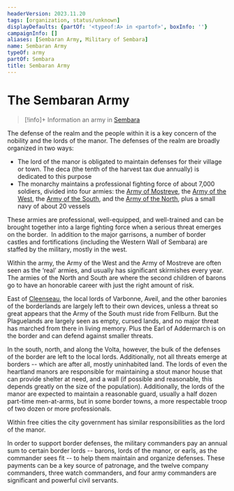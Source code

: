 ```yaml
---
headerVersion: 2023.11.20
tags: [organization, status/unknown]
displayDefaults: {partOf: '<typeof:A> in <partof>', boxInfo: ''}
campaignInfo: []
aliases: [Sembaran Army, Military of Sembara]
name: Sembaran Army
typeOf: army
partOf: Sembara
title: Sembaran Army
---
```

# The Sembaran Army
>[!info]+ Information
> an army in [Sembara](<../../gazetteer/greater-sembara/sembara/sembara.md>)

The defense of the realm and the people within it is a key concern of the nobility and the lords of the manor. The defenses of the realm are broadly organized in two ways:

-   The lord of the manor is obligated to maintain defenses for their village or town. The deca (the tenth of the harvest tax due annually) is dedicated to this purpose
-   The monarchy maintains a professional fighting force of about 7,000 soldiers, divided into four armies: the [Army of Mostreve](<./army-of-mostreve.md>), the [Army of the West](<./army-of-the-west.md>), the [Army of the South](<./army-of-the-south.md>), and the [Army of the North](<./army-of-the-north.md>), plus a small navy of about 20 vessels  

These armies are professional, well-equipped, and well-trained and can be brought together into a large fighting force when a serious threat emerges on the border.  In addition to the major garrisons, a number of border castles and fortifications (including the Western Wall of Sembara) are staffed by the military, mostly in the west.

Within the army, the Army of the West and the Army of Mostreve are often seen as the ‘real’ armies, and usually has significant skirmishes every year. The armies of the North and South are where the second children of barons go to have an honorable career with just the right amount of risk.

East of [Cleenseau](<../../gazetteer/greater-sembara/sembara/barony-of-aveil/cleenseau-region/cleenseau/cleenseau.md>), the local lords of Varbonne, Aveil, and the other baronies of the borderlands are largely left to their own devices, unless a threat so great appears that the Army of the South must ride from Fellburn. But the Plaguelands are largely seen as empty, cursed lands, and no major threat has marched from there in living memory. Plus the Earl of Addermarch is on the border and can defend against smaller threats.

In the south, north, and along the Volta, however, the bulk of the defenses of the border are left to the local lords. Additionally, not all threats emerge at borders -- which are after all, mostly uninhabited land. The lords of even the heartland manors are responsible for maintaining a stout manor house that can provide shelter at need, and a wall (if possible and reasonable, this depends greatly on the size of the population). Additionally, the lords of the manor are expected to maintain a reasonable guard, usually a half dozen part-time men-at-arms, but in some border towns, a more respectable troop of two dozen or more professionals. 

Within free cities the city government has similar responsibilities as the lord of the manor.

In order to support border defenses, the military commanders pay an annual sum to certain border lords -- barons, lords of the manor, or earls, as the commander sees fit -- to help them maintain and organize defenses. These payments can be a key source of patronage, and the twelve company commanders, three watch commanders, and four army commanders are significant and powerful civil servants.

